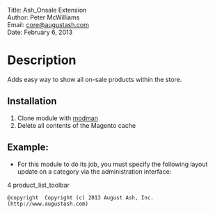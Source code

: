 Title:  Ash_Onsale Extension  
Author: Peter McWilliams  
Email:  core@augustash.com  
Date:   February 6, 2013  

# Description

Adds easy way to show all on-sale products within the store.

Installation
------------

1. Clone module with [modman](https://github.com/colinmollenhour/modman)
2. Delete all contents of the Magento cache

## Example:

* For this module to do its job, you must specify the following layout update on 
  a category via the administration interface:

<reference name="category.products">
    <block type="ash_onsale/product_list" name="product_list" template="catalog/product/list.phtml">
        <block type="catalog/product_list_toolbar" name="product_list_toolbar" template="catalog/product/list/toolbar.phtml">
            <block type="page/html_pager" name="product_list_toolbar_pager"/>
        </block>
        <action method="setColumnCount"><columns>4</columns></action>
        <action method="setToolbarBlockName"><name>product_list_toolbar</name></action>
    </block>
</reference>

```
@copyright  Copyright (c) 2013 August Ash, Inc. (http://www.augustash.com)
```
